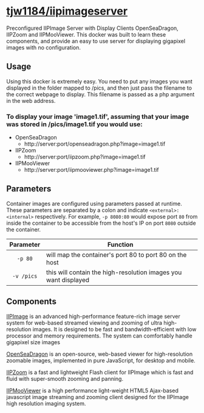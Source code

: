 # [tjw1184/iipimageserver](https://github.com/tjw1184/iipimageserver)
Preconfigured IIPImage Server with Display Clients OpenSeaDragon, IIPZoom and IIPMooViewer.  This docker was built to learn these components, and provide an easy to use server for displaying gigapixel images with no configuration.

## Usage

Using this docker is extremely easy.  You need to put any images you want displayed in the folder mapped to /pics, and then just pass the filename to the correct webpage to display.  This filename is passed as a php argument in the web address.

### To display your image 'image1.tif', assuming that your image was stored in /pics/image1.tif you would use:
* OpenSeaDragon
  * http://server:port/openseadragon.php?image=image1.tif
* IIPZoom
  * http://server:port/iipzoom.php?image=image1.tif
* IIPMooViewer
  * http://server:port/iipmooviewer.php?image=image1.tif



## Parameters

Container images are configured using parameters passed at runtime. These parameters are separated by a colon and indicate `<external>:<internal>` respectively. For example, `-p 8080:80` would expose port `80` from inside the container to be accessible from the host's IP on port `8080` outside the container.

| Parameter | Function |
| :----: | --- |
| `-p 80` | will map the container's port 80 to port 80 on the host |
| `-v /pics` | this will contain the high-resolution images you want displayed |


## Components

[IIPImage](https://iipimage.sourceforge.io/) is an advanced high-performance feature-rich image server system for web-based streamed viewing and zooming of ultra high-resolution images. It is designed to be fast and bandwidth-efficient with low processor and memory requirements. The system can comfortably handle gigapixel size images

[OpenSeaDragon](https://openseadragon.github.io/) is an open-source, web-based viewer for high-resolution zoomable images, implemented in pure JavaScript, for desktop and mobile.

[IIPZoom](https://sourceforge.net/projects/iipimage/) is a fast and lightweight Flash client for IIPImage which is fast and fluid with super-smooth zooming and panning.

[IIPMooViewer](https://github.com/ruven/iipmooviewer) is a high performance light-weight HTML5 Ajax-based javascript image streaming and zooming client designed for the IIPImage high resolution imaging system.

